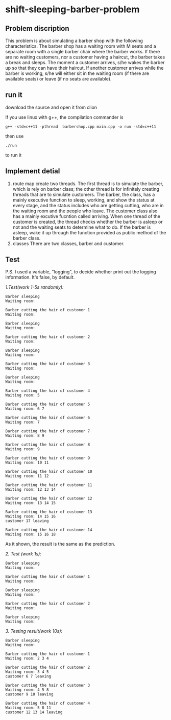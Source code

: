 # shift-sleeping-barber-problem
## Problem discription
This problem is about simulating a barber shop with the following characteristics. The barber shop has a waiting room with M seats and a separate room with a single barber chair where the barber works. If there are no waiting customers, nor a customer having a haircut, the barber takes a break and sleeps. The moment a customer arrives, s/he wakes the barber up so that they can have their haircut. If another customer arrives while the barber is working, s/he will either sit in the waiting room (if there are available seats) or leave (if no seats are available).
## run it
download the source and open it from clion

If you use linux with g++, the compilation commander is
```
g++ -std=c++11 -pthread  barbershop.cpp main.cpp -o run -std=c++11
```
then use
```
./run
```
to run it
## Implement detial
1. route map
  create two threads. The first thread is to simulate the barber, which is rely on barber class; the other thread is for infinitely creating threads that are to simulate customers. 
  The barber, the class, has a mainly executive function to sleep, working, and show the status at every stage, and the status includes who are getting cutting, who are in the waiting room and the people who leave.
  The customer class also has a mainly excutive fucntion called arriving. When one thread of the customer is created, the thread checks whether the barber is asleep or not and the waiting seats to determine what to do. If the barber is asleep, wake it up through the function provided as public method of the barber class.
2. classes
  There are two classes, barber and customer.
## Test

P.S. I used a variable, "logging", to decide whether print out the logging information. It's false, by default.

_1.Test(work 1-5s randomly):_
```
Barber sleeping
Waiting room:

Barber cutting the hair of customer 1
Waiting room:

Barber sleeping
Waiting room:

Barber cutting the hair of customer 2
Waiting room:

Barber sleeping
Waiting room:

Barber cutting the hair of customer 3
Waiting room:

Barber sleeping
Waiting room:

Barber cutting the hair of customer 4
Waiting room: 5

Barber cutting the hair of customer 5
Waiting room: 6 7

Barber cutting the hair of customer 6
Waiting room: 7

Barber cutting the hair of customer 7
Waiting room: 8 9

Barber cutting the hair of customer 8
Waiting room: 9

Barber cutting the hair of customer 9
Waiting room: 10 11

Barber cutting the hair of customer 10
Waiting room: 11 12

Barber cutting the hair of customer 11
Waiting room: 12 13 14

Barber cutting the hair of customer 12
Waiting room: 13 14 15

Barber cutting the hair of customer 13
Waiting room: 14 15 16
customer 17 leaving

Barber cutting the hair of customer 14
Waiting room: 15 16 18
```


As it shown, the result is the same as the prediction.

_2. Test (work 1s):_
```
Barber sleeping
Waiting room:

Barber cutting the hair of customer 1
Waiting room:

Barber sleeping
Waiting room:

Barber cutting the hair of customer 2
Waiting room:

Barber sleeping
Waiting room:
```

_3. Testing result(work 10s):_
```
Barber sleeping
Waiting room:

Barber cutting the hair of customer 1
Waiting room: 2 3 4

Barber cutting the hair of customer 2
Waiting room: 3 4 5
customer 6 7 leaving

Barber cutting the hair of customer 3
Waiting room: 4 5 8
customer 9 10 leaving

Barber cutting the hair of customer 4
Waiting room: 5 8 11
customer 12 13 14 leaving
```
